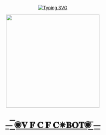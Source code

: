 <div align="center">

<a href="https://git.io/typing-svg"><img src="https://readme-typing-svg.demolab.com?font=Bungee+Shade&size=50&pause=1000&color=F710B1&center=true&width=910&height=100&lines=I'm+V-F-C-F-C_ADEEN;14+YEARS++OLD" alt="Typing SVG" /></a>
  <p align="center">  
  <a href="https://secktoruserbot.onrender.com/">
<img lt="secktor docs" height="300" src="https://i.imgur.com/I9T0ck1.jpeg">

<h1 align="center">⏤͟͟͞͞ ◉𝐕 𝐅 𝐂 𝐅 𝐂✵𝐁𝐎𝐓◉ ͟͞⏤</h1>




 
  </a>
</p>
